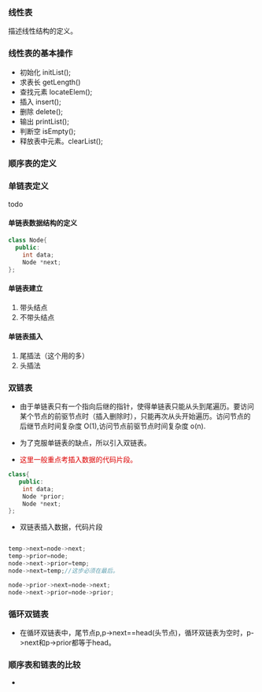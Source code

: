 <!--
 * @Author: zhangkangbin
 * @Date: 2022-10-03 10:31:56
 * @LastEditTime: 2022-10-06 23:06:20
 * @FilePath: \C_Study\chapter2_linear_list\2Linear.md
 * 
-->

### 线性表
描述线性结构的定义。


### 线性表的基本操作

- 初始化 initList();
- 求表长 getLength()
- 查找元素 locateElem();
- 插入 insert();
- 删除 delete();
- 输出 printList();
- 判断空 isEmpty();
- 释放表中元素。clearList();


### 顺序表的定义



### 单链表定义

todo

#### 单链表数据结构的定义

```C++
class Node{
  public:
    int data;
    Node *next;
};
```

#### 单链表建立
1. 带头结点
2. 不带头结点

#### 单链表插入
1. 尾插法（这个用的多）
2. 头插法



### 双链表
- 由于单链表只有一个指向后继的指针，使得单链表只能从头到尾遍历。要访问某个节点的前驱节点时（插入删除时），只能再次从头开始遍历。访问节点的后继节点时间复杂度 O(1),访问节点前驱节点时间复杂度 o(n).

- 为了克服单链表的缺点，所以引入双链表。

- <font color=#dd0000>这里一般重点考插入数据的代码片段。</font>

```C++
class{
   public:
    int data;
    Node *prior;
    Node *next;
};

```

* 双链表插入数据，代码片段

```C++

temp->next=node->next;
temp->prior=node;
node->next->prior=temp;
node->next=temp;//这步必须在最后。

```

```C++
node->prior->next=node->next;
node->next->prior=node->prior;
```



### 循环双链表

- 在循环双链表中，尾节点p,p->next==head(头节点)，循环双链表为空时，p->next和p->prior都等于head。



### 顺序表和链表的比较

- 